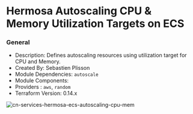 # Hermosa Autoscaling CPU & Memory Utilization Targets on ECS

### General

* Description: Defines autoscaling resources using utilization target for CPU and Memory.
* Created By: Sebastien Plisson
* Module Dependencies: `autoscale`
* Module Components:
* Providers : `aws`, `random`
* Terraform Version: 0.14.x

![cn-services-hermosa-ecs-autoscaling-cpu-mem](https://github.com/ChowNow/ops-tf-modules/workflows/cn-services-hermosa-ecs-autoscaling-cpu-mem/badge.svg)

